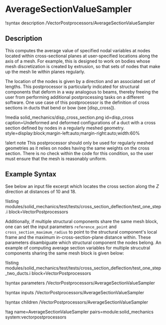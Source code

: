 # AverageSectionValueSampler

!syntax description /VectorPostprocessors/AverageSectionValueSampler

## Description

This computes the average value of specified nodal variables at nodes located within cross-sectional planes
at user-specified locations along the axis of a mesh.  For example, this is designed to work on bodies whose mesh discretization
is created by extrusion, so that sets of nodes that make up the mesh lie within planes regularly.

The location of the nodes is given by a direction and an
associated set of lengths. This postprocessor is particularly indicated for structural components that deform in
a way analogous to beams, thereby freeing the user from performing additional postprocessing tasks on a
different software. One use case of this postprocessor is the definition of cross sections in ducts that
bend or bow (see [disp_cross]).

!media solid_mechanics/disp_cross_section.png
    id=disp_cross
    caption=Undeformed and deformed configurations of a duct with a cross section defined by
    nodes in a regularly meshed geometry.
    style=display:block;margin-left:auto;margin-right:auto;width:60%

!alert note
This postprocessor should only be used for regularly meshed geometries as it relies on nodes having the
same weights on the cross section. There is no check within the code for this condition, so the user must
ensure that the mesh is reasonably uniform.

## Example Syntax

See below an input file excerpt which locates the cross section along the $Z$ direction at distances of 10 and 18.

!listing modules/solid_mechanics/test/tests/cross_section_deflection/test_one_step.i block=VectorPostprocessors

Additionally, if multiple structural components share the same mesh block, one can set the input parameters
`reference_point` and `cross_section_maximum_radius` to point to the structural component's local frame
and the maximum in-cross-section-plane distance within. These parameters disambiguate which structural
component the nodes belong. An example of computing average section variables for multiple strucutral
components sharing the same mesh block is given below:

!listing modules/solid_mechanics/test/tests/cross_section_deflection/test_one_step_two_ducts.i block=VectorPostprocessors

!syntax parameters /VectorPostprocessors/AverageSectionValueSampler

!syntax inputs /VectorPostprocessors/AverageSectionValueSampler

!syntax children /VectorPostprocessors/AverageSectionValueSampler

!tag name=AverageSectionValueSampler pairs=module:solid_mechanics system:vectorpostprocessors
